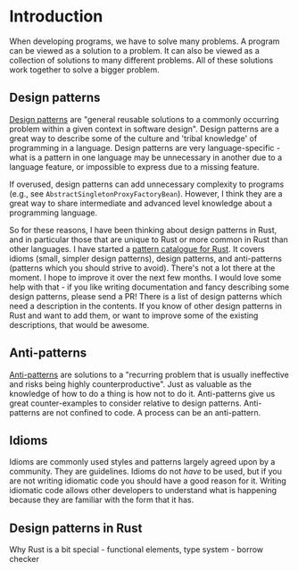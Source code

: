 # Introduction

When developing programs, we have to solve many problems. A program can be viewed as a solution to a problem. It can also be viewed as a collection of solutions to many different problems. All of these solutions work together to solve a bigger problem.

## Design patterns

[Design patterns](https://en.wikipedia.org/wiki/Software_design_pattern) are "general reusable solutions to a commonly occurring problem within a given context in software design". Design patterns are a great way to describe some of the culture and 'tribal knowledge' of programming in a language. Design patterns are very language-specific - what is a pattern in one language may be unnecessary in another due to a language feature, or impossible to express due to a missing feature.

If overused, design patterns can add unnecessary complexity to programs (e.g., see `AbstractSingletonProxyFactoryBean`). However, I think they are a great way to share intermediate and advanced level knowledge about a programming language.

So for these reasons, I have been thinking about design patterns in Rust, and in particular those that are unique to Rust or more common in Rust than other languages. I have started a [pattern catalogue for Rust](https://github.com/rust-unofficial/patterns/blob/master/README.md). It covers idioms (small, simpler design patterns), design patterns, and anti-patterns (patterns which you should strive to avoid). There's not a lot there at the moment. I hope to improve it over the next few months. I would love some help with that - if you like writing documentation and fancy describing some design patterns, please send a PR! There is a list of design patterns which need a description in the contents. If you know of other design patterns in Rust and want to add them, or want to improve some of the existing descriptions, that would be awesome.

## Anti-patterns

[Anti-patterns](https://en.wikipedia.org/wiki/Anti-pattern) are solutions to a "recurring problem that is usually ineffective and risks being highly counterproductive". Just as valuable as the knowledge of how to do a thing is how not to do it. Anti-patterns give us great counter-examples to consider relative to design patterns. Anti-patterns are not confined to code. A process can be an anti-pattern.

## Idioms

Idioms are commonly used styles and patterns largely agreed upon by a community. They are guidelines. Idioms do not _have_ to be used, but if you are not writing idiomatic code you should have a good reason for it. Writing idiomatic code allows other developers to understand what is happening because they are familiar with the form that it has.

## Design patterns in Rust

Why Rust is a bit special - functional elements, type system - borrow checker
